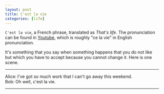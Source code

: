 ```yaml
---
layout: post
title: C'est la vie
categories: [life]
---
```


`C'est la vie`, a French phrase, translated as *That's life*. The pronunciation can be found in [Youtube](https://www.youtube.com/watch?v=pSPdtPQM9Xk&list=WL), which is roughly "ce la vie" in English pronunciation.

It's something that you say when something happens that you do not like but which you have to accept because you cannot change it. Here is one scene.

------

Alice: I've got so much work that I can't go away this weekend.    
Bob: Oh well, c'est la vie.

------


